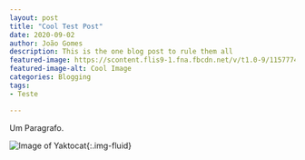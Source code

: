 ```yaml
---
layout: post
title: "Cool Test Post"
date: 2020-09-02
author: João Gomes
description: This is the one blog post to rule them all
featured-image: https://scontent.flis9-1.fna.fbcdn.net/v/t1.0-9/115777476_3524332650932706_978080268019378688_n.jpg?_nc_cat=104&_nc_sid=730e14&_nc_ohc=2sXZk5-MBukAX-hoyqC&_nc_ht=scontent.flis9-1.fna&oh=36da43a258e415af75882d6942de2d86&oe=5F77B41A
featured-image-alt: Cool Image
categories: Blogging
tags: 
- Teste

---
```




Um Paragrafo.


![Image of Yaktocat](https://scontent.flis9-1.fna.fbcdn.net/v/t1.0-9/115777476_3524332650932706_978080268019378688_n.jpg?_nc_cat=104&_nc_sid=730e14&_nc_ohc=2sXZk5-MBukAX-hoyqC&_nc_ht=scontent.flis9-1.fna&oh=36da43a258e415af75882d6942de2d86&oe=5F77B41A){:.img-fluid}
